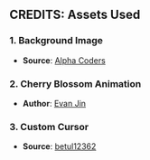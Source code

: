 ## CREDITS: Assets Used

### 1. Background Image
- **Source**: [Alpha Coders](https://wall.alphacoders.com/big.php?i=1342341)
### 2. Cherry Blossom Animation
- **Author**: [Evan Jin](https://codepen.io/rudtjd2548/pen/qBpVzxP)
### 3. Custom Cursor
- **Source**: [betul12362](https://www.cursor.cc/?action=icon&file_id=46816)
